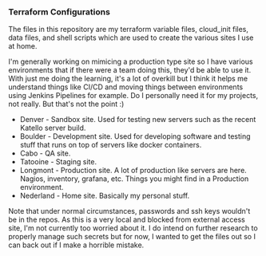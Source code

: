 ### Terraform Configurations

The files in this repository are my terraform variable files, cloud_init files, data files, and shell scripts which are used 
to create the various sites I use at home.

I'm generally working on mimicing a production type site so I have various environments that if there were a team doing this, they'd be able to use it. With just me doing the learning, it's a lot of overkill but I think it helps me understand things like CI/CD and moving things between environments using Jenkins Pipelines for example. Do I personally need it for my projects, not really. But that's not the point :) 

* Denver - Sandbox site. Used for testing new servers such as the recent Katello server build.
* Boulder - Development site. Used for developing software and testing stuff that runs on top of servers like docker containers.
* Cabo - QA site.
* Tatooine - Staging site.
* Longmont - Production site. A lot of production like servers are here. Nagios, inventory, grafana, etc. Things you might find in a Production environment.
* Nederland - Home site. Basically my personal stuff.

Note that under normal circumstances, passwords and ssh keys wouldn't be in the repos. As this is a very local and blocked from external access site, I'm not currently too worried about it. I do intend on further research to properly manage such secrets but for now, I wanted to get the files out so I can back out if I make a horrible mistake.


